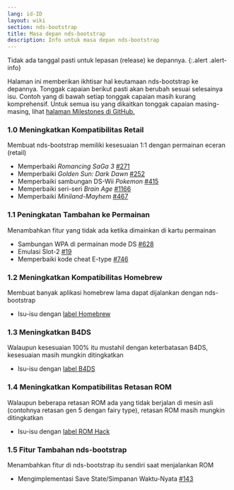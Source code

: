 ```yaml
---
lang: id-ID
layout: wiki
section: nds-bootstrap
title: Masa depan nds-bootstrap
description: Info untuk masa depan nds-bootstrap
---
```


Tidak ada tanggal pasti untuk lepasan (release) ke depannya.
{:.alert .alert-info}

Halaman ini memberikan ikhtisar hal keutamaan nds-bootstrap ke depannya. Tonggak capaian berikut pasti akan berubah sesuai selesainya isu. Contoh yang di bawah setiap tonggak capaian masih kurang komprehensif. Untuk semua isu yang dikaitkan tonggak capaian masing-masing, lihat [halaman Milestones di GitHub.](https://github.com/DS-Homebrew/nds-bootstrap/milestones)

### 1.0 Meningkatkan Kompatibilitas Retail
Membuat nds-bootstrap memiliki kesesuaian 1:1 dengan permainan eceran (retail)
- Memperbaiki *Romancing SaGa 3* [#271](https://github.com/DS-Homebrew/nds-bootstrap/issues/271)
- Memperbaiki *Golden Sun: Dark Dawn* [#252](https://github.com/DS-Homebrew/nds-bootstrap/issues/252)
- Memperbaiki sambungan DS-Wii *Pokemon* [#415](https://github.com/DS-Homebrew/nds-bootstrap/issues/415)
- Memperbaiki seri-seri *Brain Age* [#1166](https://github.com/DS-Homebrew/nds-bootstrap/issues/1166)
- Memperbaiki *Miniland-Mayhem* [#467](https://github.com/DS-Homebrew/nds-bootstrap/issues/467)

### 1.1 Peningkatan Tambahan ke Permainan
Menambahkan fitur yang tidak ada ketika dimainkan di kartu permainan
- Sambungan WPA di permainan mode DS [#628](https://github.com/DS-Homebrew/nds-bootstrap/issues/628)
- Emulasi Slot-2 [#19](https://github.com/DS-Homebrew/nds-bootstrap/issues/19)
- Memperbaiki kode cheat E-type [#746](https://github.com/DS-Homebrew/nds-bootstrap/issues/746)

### 1.2 Meningkatkan Kompatibilitas Homebrew
Membuat banyak aplikasi homebrew lama dapat dijalankan dengan nds-bootstrap
- Isu-isu dengan [label Homebrew](https://github.com/DS-Homebrew/nds-bootstrap/labels/Homebrew)

### 1.3 Meningkatkan B4DS
Walaupun kesesuaian 100% itu mustahil dengan keterbatasan B4DS, kesesuaian masih mungkin ditingkatkan
- Isu-isu dengan [label B4DS](https://github.com/DS-Homebrew/nds-bootstrap/labels/B4DS)

### 1.4 Meningkatkan Kompatibilitas Retasan ROM
Walaupun beberapa retasan ROM ada yang tidak berjalan di mesin asli (contohnya retasan gen 5 dengan fairy type), retasan ROM masih mungkin ditingkatkan
- Isu-isu dengan [label ROM Hack](https://github.com/DS-Homebrew/nds-bootstrap/issues?q=is%3Aopen+is%3Aissue+label%3A%22ROM+Hack%22)

### 1.5 Fitur Tambahan nds-bootstrap
Menambahkan fitur di nds-bootstrap itu sendiri saat menjalankan ROM
- Mengimplementasi Save State/Simpanan Waktu-Nyata [#143](https://github.com/DS-Homebrew/nds-bootstrap/issues/143)
